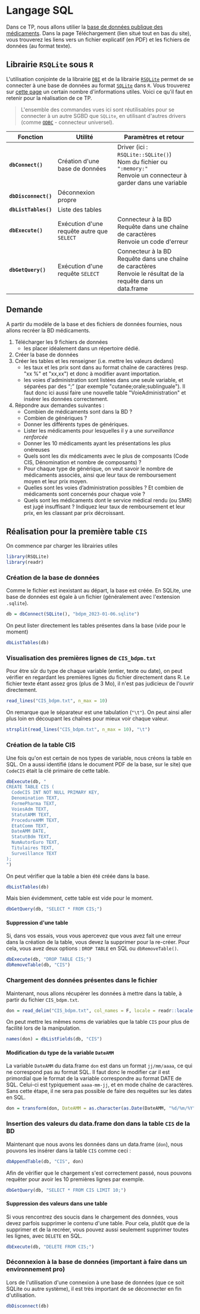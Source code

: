 # Langage SQL

Dans ce TP, nous allons utilier la [base de données publique des médicaments](https://base-donnees-publique.medicaments.gouv.fr/). Dans la page Téléchargement (lien situé tout en bas du site), vous trouverez les liens vers un fichier explicatif (en PDF) et les fichiers de données (au format texte). 

## Librairie `RSQLite` sous `R`

L'utilisation conjointe de la librairie [`DBI`](https://dbi.r-dbi.org/) et de la librairie [`RSQLite`](https://cran.r-project.org/web/packages/RSQLite/vignettes/RSQLite.html) permet de se connecter à une base de données au format [`SQLite`](https://www.sqlite.org/index.html) dans `R`. Vous trouverez sur [cette page](https://db.rstudio.com/databases/sqlite/) un certain nombre d'informations utiles. Voici ce qu'il faut en retenir pour la réalisation de ce TP.

> L'ensemble des commandes vues ici sont réutilisables pour se connecter à un autre SGBD que `SQLite`, en utilisant d'autres drivers (comme [`ODBC`](https://db.rstudio.com/databases/oracle/) - connecteur universel).

| Fonction | Utilité | Paramètres et retour |
|-|-|-|
| **`dbConnect()`** | Création d'une base de données | Driver (ici : `RSQLite::SQLite()`) <br> Nom du fichier ou `":memory:"`<br> Renvoie un connecteur à garder dans une variable |
| **`dbDisconnect()`** | Déconnexion propre | |
| **`dbListTables()`** | Liste des tables | |
| **`dbExecute()`** | Exécution d'une requête autre que `SELECT` | Connecteur à la BD<br> Requête dans une chaîne de caractères<br> Renvoie un code d'erreur |
| **`dbGetQuery()`** | Exécution d'une requête `SELECT` | Connecteur à la BD<br> Requête dans une chaîne de caractères<br> Renvoie le résultat de la requête dans un data.frame |

## Demande

A partir du modèle de la base et des fichiers de données fournies, nous allons recréer la BD médicaments.

1. Télécharger les 9 fichiers de données
    - les placer idéalement dans un répertoire dédié.
2. Créer la base de données
3. Créer les tables et les renseigner (i.e. mettre les valeurs dedans)
    - les taux et les prix sont dans au format chaîne de caractères (resp. "xx %" et "xx,xx") et donc à modifier avant importation. 
    - les voies d'administration sont listées dans une seule variable, et séparées par des “;” (par exemple "cutanée;orale;sublinguale"). Il faut donc ici aussi faire une nouvelle table "VoieAdministration" et insérer les données correctement.
4. Répondre aux demandes suivantes :
    - Combien de médicaments sont dans la BD ?
    - Combien de génériques ?
    - Donner les différents types de génériques.
    - Lister les médicaments pour lesquelles il y a une *surveillance renforcée*
    - Donner les 10 médicaments ayant les présentations les plus onéreuses 
    - Quels sont les dix médicaments avec le plus de composants (Code CIS, Dénomination et nombre de composants) ?
    - Pour chaque type de générique, on veut savoir le nombre de médicaments associés, ainsi que leur taux de remboursement moyen et leur prix moyen.
    - Quelles sont les voies d’administration possibles ? Et combien de médicaments sont concernés pour chaque voie ?
    - Quels sont les médicaments dont le service médical rendu (ou SMR) est jugé insuffisant ? Indiquez leur taux de remboursement et leur prix, en les classant par prix décroissant.
    
## Réalisation pour la première table `CIS`

On commence par charger les librairies utiles

```r
library(RSQLite)
library(readr)
```

### Création de la base de données 

Comme le fichier est inexistant au départ, la base est créée. En SQLite, une base de données est égale à un fichier (généralement avec l'extension `.sqlite`).

```r
db = dbConnect(SQLite(), "bdpm_2023-01-06.sqlite")
```

On peut lister directement les tables présentes dans la base (vide pour le moment)

```r
dbListTables(db)
```

### Visualisation des premières lignes de `CIS_bdpm.txt`

Pour être sûr du type de chaque variable (entier, texte ou date), on peut vérifier en regardant les premières lignes du fichier directement dans R. Le fichier texte étant assez gros (plus de 3 Mo), il n'est pas judicieux de l'ouvrir directement.

```r
read_lines("CIS_bdpm.txt", n_max = 10)
```

On remarque que le séparateur est une tabulation (`"\t"`). On peut ainsi aller plus loin en découpant les chaînes pour mieux voir chaque valeur.

```r
strsplit(read_lines("CIS_bdpm.txt", n_max = 10), "\t")
```

### Création de la table CIS

Une fois qu'on est certain de nos types de variable, nous créons la table en SQL. On a aussi identifié (dans le document PDF de la base, sur le site) que `CodeCIS` était la clé primaire de cette table.

```r
dbExecute(db, "
CREATE TABLE CIS (
  CodeCIS INT NOT NULL PRIMARY KEY,
  Denomination TEXT,
  FormePharma TEXT,
  VoiesAdm TEXT,
  StatutAMM TEXT,
  ProcedureAMM TEXT,
  EtatComm TEXT,
  DateAMM DATE,
  StatutBdm TEXT,
  NumAutorEuro TEXT,
  Titulaires TEXT,
  Surveillance TEXT
);
")
```

On peut vérifier que la table a bien été créée dans la base.

```r
dbListTables(db)
```

Mais bien évidemment, cette table est vide pour le moment.

```r
dbGetQuery(db, "SELECT * FROM CIS;")
```

#### Suppression d'une table

Si, dans vos essais, vous vous apercevez que vous avez fait une erreur dans la création de la table, vous devez la supprimer pour la re-créer. Pour cela, vous avez deux options : `DROP TABLE` en SQL ou `dbRemoveTable()`.

```r
dbExecute(db, "DROP TABLE CIS;")
dbRemoveTable(db, "CIS")
```

### Chargement des données présentes dans le fichier

Maintenant, nous allons récupérer les données à mettre dans la table, à partir du fichier `CIS_bdpm.txt`.

```r
don = read_delim("CIS_bdpm.txt", col_names = F, locale = readr::locale(encoding = "latin1"))
```

On peut mettre les mêmes noms de variables que la table `CIS` pour plus de facilité lors de la manipulation.

```r
names(don) = dbListFields(db, "CIS")
```

#### Modification du type de la variable `DateAMM` 

La variable `DateAMM` du data.frame `don` est dans un format `jj/mm/aaaa`, ce qui ne correspond pas au format SQL. Il faut donc le modifier car il est primordial que le format de la variable correspondre au format DATE de SQL. Celui-ci est typiquement `aaaa-mm-jj`, et en mode chaîne de caractères. Sans cette étape, il ne sera pas possible de faire des requêtes sur les dates en SQL. 

```r
don = transform(don, DateAMM = as.character(as.Date(DateAMM, "%d/%m/%Y")))
```

### Insertion des valeurs du data.frame don dans la table `CIS` de la BD

Maintenant que nous avons les données dans un data.frame (`don`), nous pouvons les insérer dans la table `CIS` comme ceci :

```r
dbAppendTable(db, "CIS", don)
```

Afin de vérifier que le chargement s'est correctement passé, nous pouvons requêter pour avoir les 10 premières lignes par exemple.

```r
dbGetQuery(db, "SELECT * FROM CIS LIMIT 10;")
```

#### Suppression des valeurs dans une table

Si vous rencontrez des soucis dans le chargement des données, vous devez parfois supprimer le contenu d'une table. Pour cela, plutôt que de la supprimer et de la recréer, vous pouvez aussi seulement supprimer toutes les lignes, avec `DELETE` en SQL.

```r
dbExecute(db, "DELETE FROM CIS;")
```

### Déconnexion à la base de données (important à faire dans un environnement pro)

Lors de l'utilisation d'une connexion à une base de données (que ce soit SQLite ou autre système), il est très important de se déconnecter en fin d'utilisation.

```r
dbDisconnect(db)
```
